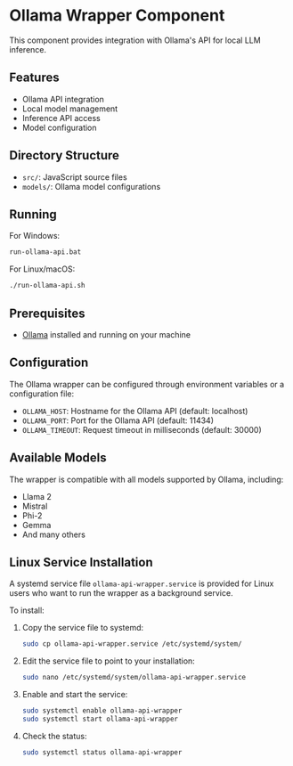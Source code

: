 # Ollama Wrapper Component

This component provides integration with Ollama's API for local LLM inference.

## Features

- Ollama API integration
- Local model management
- Inference API access
- Model configuration

## Directory Structure

- `src/`: JavaScript source files
- `models/`: Ollama model configurations

## Running

For Windows:
```bash
run-ollama-api.bat
```

For Linux/macOS:
```bash
./run-ollama-api.sh
```

## Prerequisites

- [Ollama](https://ollama.ai/) installed and running on your machine

## Configuration

The Ollama wrapper can be configured through environment variables or a configuration file:

- `OLLAMA_HOST`: Hostname for the Ollama API (default: localhost)
- `OLLAMA_PORT`: Port for the Ollama API (default: 11434)
- `OLLAMA_TIMEOUT`: Request timeout in milliseconds (default: 30000)

## Available Models

The wrapper is compatible with all models supported by Ollama, including:

- Llama 2
- Mistral
- Phi-2
- Gemma
- And many others

## Linux Service Installation

A systemd service file `ollama-api-wrapper.service` is provided for Linux users who want to run the wrapper as a background service.

To install:

1. Copy the service file to systemd:
   ```bash
   sudo cp ollama-api-wrapper.service /etc/systemd/system/
   ```

2. Edit the service file to point to your installation:
   ```bash
   sudo nano /etc/systemd/system/ollama-api-wrapper.service
   ```

3. Enable and start the service:
   ```bash
   sudo systemctl enable ollama-api-wrapper
   sudo systemctl start ollama-api-wrapper
   ```

4. Check the status:
   ```bash
   sudo systemctl status ollama-api-wrapper
   ```
